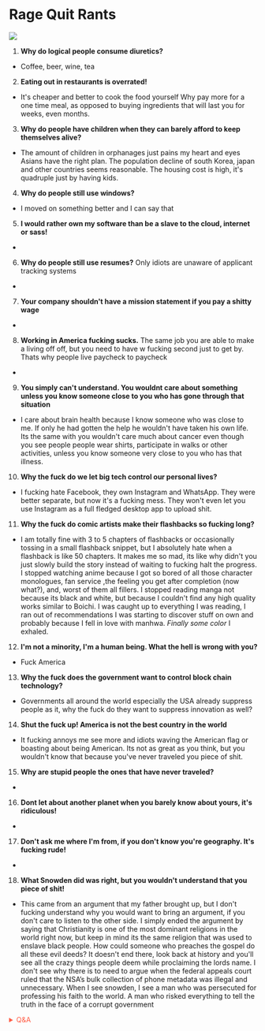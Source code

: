 # Rage Quit Rants

![](https://media1.giphy.com/media/LTpmRMNSmZgIw/giphy.gif?cid=82a1493bb4ldww98x7qg8deia7a38c5l2khiq2dn2c53vwc5&rid=giphy.gif)

1. **Why do logical people consume diuretics?**
- Coffee, beer, wine, tea

2. **Eating out in restaurants is overrated!**
- It's cheaper and better to cook the food yourself
Why pay more for a one time meal, as opposed to buying ingredients that will last you for weeks, even months.

3. **Why do people have children when they can barely afford to keep themselves alive?**
- The amount of children in orphanages just pains my heart and eyes
Asians have the right plan. The population decline of  south Korea, japan and other countries seems reasonable. The housing cost is high, it's quadruple just by having kids.

4. **Why do people still use windows?**
- I moved on something better and I can say that

5. **I would rather own my software than be a slave to the cloud, internet or sass!**
-

6. **Why do people still use resumes?**
Only idiots are unaware of applicant tracking systems
-

7. **Your company shouldn't have a mission statement if you pay a shitty wage**
-

8. **Working in America fucking sucks.** The same job you are able to make a living off off, but you need to have w fucking second just to get by. Thats why people live paycheck to paycheck
-

9. **You simply can't understand. You wouldnt care about something unless you know someone close to you who has gone through that situation**
- I care about brain health because I know someone who was close to me. If only he had gotten the help he wouldn't have taken his own life. Its the same with you wouldn't care much about cancer even  though you see people people wear shirts, participate in walks or other activities, unless you know someone very close to you who has that illness. 

10.  **Why the fuck do we let big tech control our personal lives?**
- I fucking hate Facebook, they own Instagram and WhatsApp. They were better separate, but now it's a fucking mess. They won't even let you use Instagram as a full fledged desktop app to upload shit.



11.  **Why the fuck do comic artists make their flashbacks so fucking long?**
- I am totally fine with 3 to 5 chapters of flashbacks or occasionally tossing in a small flashback snippet, but I absolutely hate when a flashback is like 50 chapters. It makes me so mad, its like why didn't you just slowly build the story instead of waiting to fucking halt the progress. I stopped watching anime because I got so bored of all those character monologues, fan service ,the feeling you get after completion (now what?), and, worst of them all fillers. I stopped reading manga not because its black and white, but because I couldn't find any high quality works similar to Boichi. I was caught up to everything I was reading, I ran out of recommendations I was starting to discover stuff on own and probably because I fell in love with manhwa. _Finally some color_ I exhaled. 
<!-- Prince Kaizen Namwali -->

12. **I'm not a minority, I'm a human being. What the hell is wrong with you?**
- Fuck America

13. **Why the fuck does the government want to control block chain technology?**
- Governments all around the world especially the USA already suppress people as it, why the fuck do they want to suppress innovation as well?

14. **Shut the fuck up! America is not the best country in the world**
- It fucking annoys me see more and idiots waving the American flag or boasting about being American. Its not as great as you think, but you wouldn't know that because you've never traveled you piece of shit. 

15. **Why are stupid people the ones that have never traveled?**
-

16. **Dont let about another planet when you barely know about yours, it's ridiculous!**
-

17. **Don't ask me where I'm from, if you don't know you're geography. It's fucking rude!**
-

18. **What Snowden did was right, but you wouldn't understand that you piece of shit!**
- This came from an argument that my father brought up, but I don't fucking understand why you would want to bring an argument, if you don't care to listen to the other side. I simply ended the argument by saying that Christianity is one of the most dominant religions in the world right now, but keep in mind its the same religion that was used to enslave black people. How could someone who  preaches the gospel do all these evil deeds? It doesn't end there, look back at history and you'll see all the crazy things people deem while proclaiming the lords name. I don't see why there is to need to argue when the federal appeals court ruled that the NSA’s bulk collection of phone metadata was illegal and unnecessary. When I see snowden, I see a man who was persecuted for professing his faith to the world. A man who risked everything to tell the truth in the face of a corrupt government

<span style='color:#ff5d46;'>

<details markdown='1'><summary>Q&A</summary>


</details>

</span>
